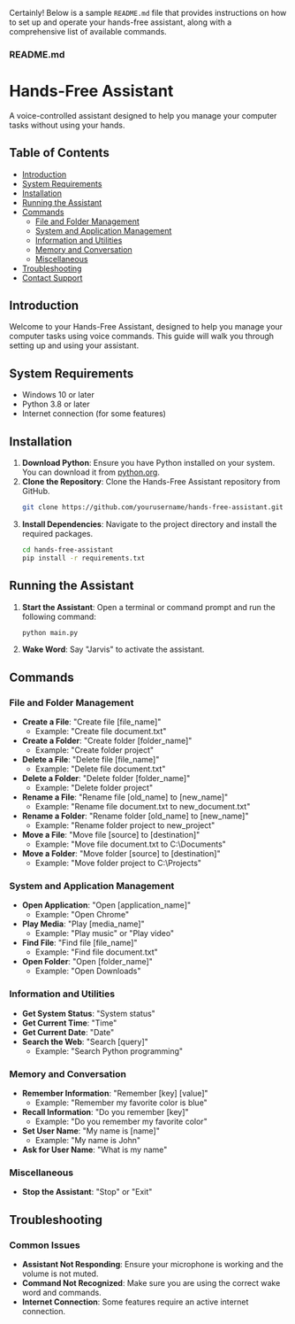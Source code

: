 Certainly! Below is a sample `README.md` file that provides instructions on how to set up and operate your hands-free assistant, along with a comprehensive list of available commands.

### README.md

# Hands-Free Assistant

A voice-controlled assistant designed to help you manage your computer tasks without using your hands.

## Table of Contents
- [Introduction](#introduction)
- [System Requirements](#system-requirements)
- [Installation](#installation)
- [Running the Assistant](#running-the-assistant)
- [Commands](#commands)
  - [File and Folder Management](#file-and-folder-management)
  - [System and Application Management](#system-and-application-management)
  - [Information and Utilities](#information-and-utilities)
  - [Memory and Conversation](#memory-and-conversation)
  - [Miscellaneous](#miscellaneous)
- [Troubleshooting](#troubleshooting)
- [Contact Support](#contact-support)

## Introduction
Welcome to your Hands-Free Assistant, designed to help you manage your computer tasks using voice commands. This guide will walk you through setting up and using your assistant.

## System Requirements
- Windows 10 or later
- Python 3.8 or later
- Internet connection (for some features)

## Installation
1. **Download Python**: Ensure you have Python installed on your system. You can download it from [python.org](https://www.python.org/).
2. **Clone the Repository**: Clone the Hands-Free Assistant repository from GitHub.
   ```sh
   git clone https://github.com/yourusername/hands-free-assistant.git
   ```
3. **Install Dependencies**: Navigate to the project directory and install the required packages.
   ```sh
   cd hands-free-assistant
   pip install -r requirements.txt
   ```

## Running the Assistant
1. **Start the Assistant**: Open a terminal or command prompt and run the following command:
   ```sh
   python main.py
   ```
2. **Wake Word**: Say "Jarvis" to activate the assistant.

## Commands
### File and Folder Management
- **Create a File**: "Create file [file_name]"
  - Example: "Create file document.txt"
- **Create a Folder**: "Create folder [folder_name]"
  - Example: "Create folder project"
- **Delete a File**: "Delete file [file_name]"
  - Example: "Delete file document.txt"
- **Delete a Folder**: "Delete folder [folder_name]"
  - Example: "Delete folder project"
- **Rename a File**: "Rename file [old_name] to [new_name]"
  - Example: "Rename file document.txt to new_document.txt"
- **Rename a Folder**: "Rename folder [old_name] to [new_name]"
  - Example: "Rename folder project to new_project"
- **Move a File**: "Move file [source] to [destination]"
  - Example: "Move file document.txt to C:\\Documents"
- **Move a Folder**: "Move folder [source] to [destination]"
  - Example: "Move folder project to C:\\Projects"

### System and Application Management
- **Open Application**: "Open [application_name]"
  - Example: "Open Chrome"
- **Play Media**: "Play [media_name]"
  - Example: "Play music" or "Play video"
- **Find File**: "Find file [file_name]"
  - Example: "Find file document.txt"
- **Open Folder**: "Open [folder_name]"
  - Example: "Open Downloads"

### Information and Utilities
- **Get System Status**: "System status"
- **Get Current Time**: "Time"
- **Get Current Date**: "Date"
- **Search the Web**: "Search [query]"
  - Example: "Search Python programming"

### Memory and Conversation
- **Remember Information**: "Remember [key] [value]"
  - Example: "Remember my favorite color is blue"
- **Recall Information**: "Do you remember [key]"
  - Example: "Do you remember my favorite color"
- **Set User Name**: "My name is [name]"
  - Example: "My name is John"
- **Ask for User Name**: "What is my name"

### Miscellaneous
- **Stop the Assistant**: "Stop" or "Exit"

## Troubleshooting
### Common Issues
- **Assistant Not Responding**: Ensure your microphone is working and the volume is not muted.
- **Command Not Recognized**: Make sure you are using the correct wake word and commands.
- **Internet Connection**: Some features require an active internet connection.
